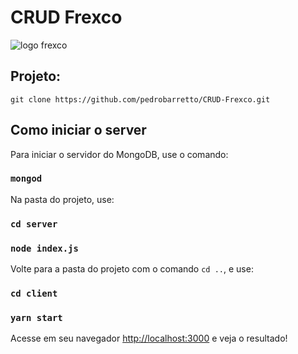 # CRUD Frexco

![logo frexco](https://frexco.com.br/wp-content/uploads/2020/04/logo-frexco-slogan.png)

## Projeto:

`git clone https://github.com/pedrobarretto/CRUD-Frexco.git`

## Como iniciar o server

Para iniciar o servidor do MongoDB, use o comando:

### `mongod`

Na pasta do projeto, use:

### `cd server`
### `node index.js`

Volte para a pasta do projeto com o comando `cd ..`, e use:

### `cd client`
### `yarn start`

Acesse em seu navegador [http://localhost:3000](http://localhost:3000) e veja o resultado!
